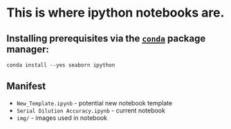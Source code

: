 # This is where ipython notebooks are.

## Installing prerequisites via the [`conda`](http://conda.pydata.org) package manager:

```
conda install --yes seaborn ipython
```

## Manifest
* `New_Template.ipynb` - potential new notebook template 
* `Serial Dilution Accuracy.ipynb` - current notebook
* `img/` - images used in notebook
